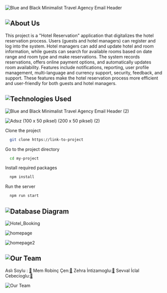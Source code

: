 ![Blue and Black Minimalist Travel Agency Email Header](https://hackmd.io/_uploads/rkfUN4t_A.png)




## ![About Us](https://hackmd.io/_uploads/SJV0hNFu0.png)


  This project is a "Hotel Reservation" application that digitalizes the hotel reservation process. Users (guests and hotel managers) can register and log into the system. Hotel managers can add and update hotel and room information, while guests can search for available rooms based on date range and room type and make reservations. The system records reservations, offers online payment options, and automatically updates room availability. Features include notifications, reporting, user profile management, multi-language and currency support, security, feedback, and support. These features make the hotel reservation process more efficient and user-friendly for both guests and hotel managers.




## ![Technologies Used](https://hackmd.io/_uploads/SJgxxStu0.png)

![Blue and Black Minimalist Travel Agency Email Header (2)](https://hackmd.io/_uploads/ryL4gBYOC.png)



![Adsız (100 x 50 piksel) (200 x 50 piksel) (2)](https://hackmd.io/_uploads/rJJkHBtdR.png)



Clone the project

```bash
  git clone https://link-to-project
```

Go to the project directory

```bash
  cd my-project
```


Install required packages

```bash
  npm install
```


Run the server

```bash
  npm run start
```



## ![Database Diagram](https://hackmd.io/_uploads/S15_lrKOA.png)

![Hotel_Booking](https://hackmd.io/_uploads/BycsxBFdA.png)



![homepage](https://i.ibb.co/ZH5dX2Z/imasssge.png)

![homepage2](https://hackmd.io/_uploads/rkPKUrY_0.png)







## ![Our Team](https://hackmd.io/_uploads/r1b0lBFu0.png)

 Aslı Soylu : [:link:][Asli_Soylu]
Mem Robinç Çen:[:link:][Mem_Robin_Cen]
Zehra İntizamoglu:[:link:][Zehra_Intizamoglu]
Sevval İclal Cebecioglu:[:link:][Sevval_Iclal_Cebecioglu]

[Asli_Soylu]: https://github.com/asoylu35
[Mem_Robin_Cen]: https://github.com/RobinTR
[Zehra_Intizamoglu]: https://github.com/zsanlii
[Sevval_Iclal_Cebecioglu]: https://github.com/sevvaliclalcebecioglu


![Our Team](https://hackmd.io/_uploads/ByyzmrKdA.png)





